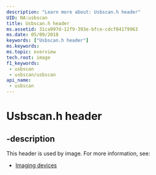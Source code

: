 ```yaml
---
description: "Learn more about: Usbscan.h header"
UID: NA:usbscan
title: Usbscan.h header
ms.assetid: 31ca997d-12f9-393e-bfce-cdcf84179963
ms.date: 05/09/2018
keywords: ["Usbscan.h header"]
ms.keywords: 
ms.topic: overview
tech.root: image
f1_keywords:
 - usbscan
 - usbscan/usbscan
api_name:
 - usbscan
---
```


# Usbscan.h header


## -description

This header is used by image. For more information, see:

- [Imaging devices](../_image/index.md)

